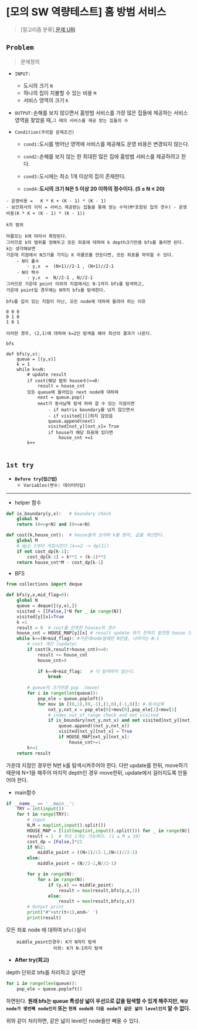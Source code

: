 # [모의 SW 역량테스트] 홈 방범 서비스

> [알고리즘 분류],[문제 URI](https://swexpertacademy.com/main/talk/solvingClub/problemView.do?solveclubId=AV6kld8aisgDFASb&contestProbId=AV5V61LqAf8DFAWu&probBoxId=AV732SG66sEDFAW7&type=PROBLEM&problemBoxTitle=삼성+신입+모의+sw+역량테스트+문제모음&problemBoxCnt=10)

## `Problem`
> 문제정의
- `INPUT:`
    - 도시의 크기 `N`
    - 하나의 집이 지불할 수 있는 비용 `M`
    - 서비스 영역의 크기 `K`

- `OUTPUT:`손해를 보지 않으면서 홈방범 서비스를 가장 많은 집들에 제공하는 서비스 영역을 찾았을 때,`그 때의 서비스를 제공 받는 집들의 수`


- `Condition(주의할 문제조건)`
    - `cond1:`도시를 벗어난 영역에 서비스를 제공해도 운영 비용은 변경되지 않는다.
    - `cond2:`손해를 보지 않는 한 최대한 많은 집에 홈방범 서비스를 제공하려고 한다.
    - `cond3:`도시에는 최소 1개 이상의 집이 존재한다.

    - `cond4:`**도시의 크기 N은 5 이상 20 이하의 정수이다. (5 ≤ N ≤ 20)**



```
- 운영비용 =   K * K + (K - 1) * (K - 1)
- 보안회사의 이익 = 서비스 제공받는 집들을 통해 얻는 수익(M*포함된 집의 갯수) - 운영 비용(K * K + (K - 1) * (K - 1))
```


`k의 범위`
```
마름모는 k에 따라서 확장된다. 
그러므로 k의 범위를 정해두고 모든 좌표에 대하여 k depth크기만큼 bfs를 돌리면 된다.
k는 생각해보면 
가운데 지점에서 N크기를 가지는 K 마름모를 만든다면, 모든 좌표를 파악할 수 있다.
    - N이 홀수
        - y,x  =  (N+1)//2-1 , (N+1)//2-1
    - N이 짝수
        - y,x  =  N//2-1 , N//2-1
그러므로 가운데 point 이외의 지점에서는 N-1까지 bfs를 탐색하고,
가운데 point일 경우에는 N까지 bfs를 탐색한다.

```

`bfs를 집이 있는 지점이 아닌, 모든 node에 대하여 돌려야 하는 이유`
```
0 0 0
0 1 0
1 0 1

이러한 경우, (2,1)에 대하여 k=2인 탐색을 해야 최선의 결과가 나온다.
```
`bfs`
```
def bfs(y,x):
    queue = [(y,x)]
    k = 1
    while k<=N:
        # update result
        if cost(해당 범위 house수)>=0:
            result = house_cnt
        모든 queue에 들어있는 next node에 대하여
            next = queue.pop()
            next가 동서남북 탐색 하여 갈 수 있는 지점이면
                - if matrix boundary를 넘지 않으면서
                - if visited[][]하지 않았음
                queue.append(next)
                visited[nxt_y][nxt_x]= True
                if house가 해당 좌표에 있다면
                    house_cnt +=1
        k++


```
## `1st try`
- **`Before try`(`접근법`)**
    - `Variables(변수: 데이터타입)`


---------------
- helper 함수
```python
def is_boundary(y,x):   # boundary check
    global N
    return (0<=y<N) and (0<=x<N)

def cost(k,house_cnt):  # house들의 숫자와 k를 받아, 값을 계산한다.
    global M
    # dp는 1부터 저장시킨다.(k==2 -> dp[1])
    if not cost_dp[k-1]:
        cost_dp[k-1] = k**2 + (k-1)**2
    return house_cnt*M - cost_dp[k-1]
```
- BFS
```python
from collections import deque

def bfs(y,x,mid_flag=0):
    global N
    queue = deque([(y,x),])
    visited = [[False,]*N for _ in range(N)]
    visited[y][x]=True
    k =1
    result = 0  # cost를 만족한 houses의 갯수
    house_cnt = HOUSE_MAP[y][x] # result update 하기 전까지 발견한 house 갯수
    while k<=(N+mid_flag): #가운데node일때만 N만큼, 나머지는 N-1
        # cost 계산 (update)
        if cost(k,result+house_cnt)>=0:
            result += house_cnt
            house_cnt=0
            
            if k==N+mid_flag:   # 더 탐색하지 않는다.
                break
            
        # queue의 크기만큼 pop  (move)
        for i in range(len(queue)):
            pop_ele = queue.popleft()
            for mov in [(0,1),(0,-1),(1,0),(-1,0)]: # 동서남북 
                nxt_y,nxt_x = pop_ele[0]+mov[0],pop_ele[1]+mov[1]
                # index_out_of_range check and not visited
                if is_boundary(nxt_y,nxt_x) and not visited[nxt_y][nxt_x] :
                    queue.append((nxt_y,nxt_x))
                    visited[nxt_y][nxt_x] = True
                    if HOUSE_MAP[nxt_y][nxt_x]:
                        house_cnt+=1
        k+=1
    return result
```
가운데 지점인 경우만 N번 k를 탐색시켜주어야 한다. 다만 update를 한뒤, move하기 때문에 N+1을 해주어 마지막 depth인 경우 move한뒤, update에서 걸러지도록 만들어야 한다.

- main함수
```python                    
if __name__ == '__main__':
    TRY = int(input())
    for t in range(TRY):
        # input
        N,M = map(int,input().split())
        HOUSE_MAP = [list(map(int,input().split())) for _ in range(N)]
        result = 1  # 최소 1개는 가능하다. (1 ≤ M ≤ 10)
        cost_dp = [False,]*21
        if N%2:
            middle_point = ((N+1)//2-1,(N+1)//2-1)
        else:
            middle_point = (N//2-1,N//2-1)

        for y in range(N):
            for x in range(N):
                if (y,x) == middle_point:
                    result = max(result,bfs(y,x,1))
                else:
                    result = max(result,bfs(y,x))
        # Output print
        print("#"+str(t+1),end=' ')
        print(result)
```
모든 좌표 node 에 대하여 `bfs()`실시
        
        middle_point인경우: K가 N까지 탐색
                      이외: K가 N-1까지 탐색


- **After try(회고)**

depth 단위로 bfs를 처리하고 싶다면
```python
for i in range(len(queue)):
    pop_ele = queue.popleft()
```
하면된다. **원래 bfs는 queue 특성상 넓이 우선으로 값을 탐색할 수 있게 해주지만, `해당 node가 몇번째 node인지` 또는 `현재 node와 다음 node가 같은 넓이 level인지` 알 수 없다.**

위와 같이 처리하면, 같은 넓이 level인 node들만 빼올 수 있다.
